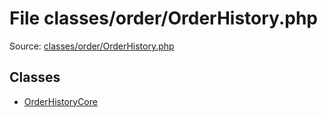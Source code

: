File classes/order/OrderHistory.php
=========

Source: [classes/order/OrderHistory.php](https://github.com/PrestaShop/PrestaShop/blob/1.5.0.15/classes/order/OrderHistory.php)


Classes
-------

* [OrderHistoryCore](class.OrderHistoryCore.md)

